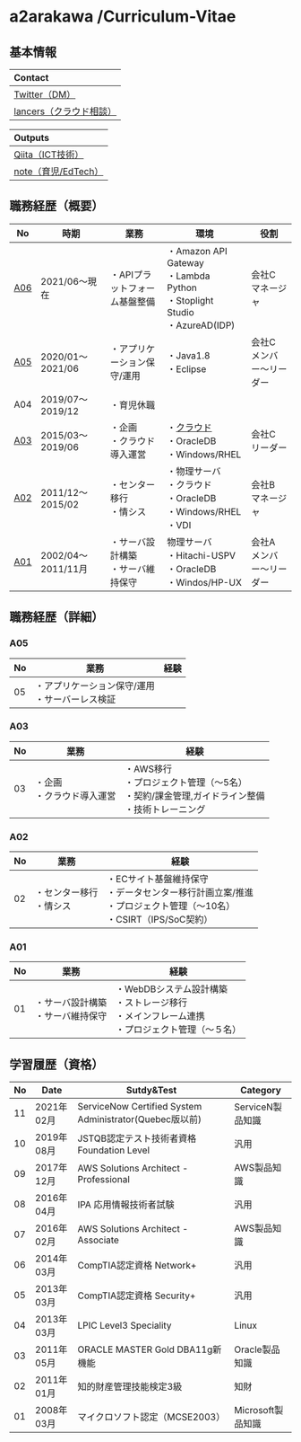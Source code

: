 # a2arakawa /Curriculum-Vitae
## 基本情報
|Contact|
:----|
|[Twitter（DM）](https://twitter.com/a2arakawa)|
|[lancers（クラウド相談）](https://www.lancers.jp/profile/a2arakawa)|

|Outputs|
:----|
[Qiita（ICT技術）](https://qiita.com/a2arakawa)|
|[note（育児/EdTech）](https://note.com/a2arakawa)|


## 職務経歴（概要）

|No|時期|業務|環境|役割|
----|----|----|----|---- 
|[A06](#A06)|2021/06〜現在<BR>|・APIプラットフォーム基盤整備|・Amazon API Gateway<BR>・Lambda Python<BR>・Stoplight Studio<BR>・AzureAD(IDP)|会社C<BR>マネージャ|
|[A05](#A05)|2020/01〜2021/06<BR>|・アプリケーション保守/運用|・Java1.8<BR>・Eclipse|会社C<BR>メンバー〜リーダー|
|A04|2019/07〜2019/12<BR>|・育児休職|||
|[A03](#A03)|2015/03〜2019/06|・企画<BR>・クラウド導入運営|・[クラウド](PlantUML/001_aws.png)<BR>・OracleDB<BR>・Windows/RHEL|会社C<BR>リーダー|
|[A02](#A02)|2011/12〜2015/02|・センター移行<BR>・情シス|・物理サーバ<BR>・クラウド<BR>・OracleDB<BR>・Windows/RHEL<BR>・VDI|会社B<BR>マネージャ|
|[A01](#A01)|2002/04〜2011/11月|・サーバ設計構築<BR>・サーバ維持保守|物理サーバ<BR>・Hitachi-USPV<BR>・OracleDB<BR>・Windos/HP-UX|会社A<BR>メンバー〜リーダー|


## 職務経歴（詳細）
### A05
|No|業務|経験|
----|----|---- 
|05|・アプリケーション保守/運用<BR>・サーバーレス検証||

### A03
|No|業務|経験|
----|----|---- 
|03|・企画<BR>・クラウド導入運営|・AWS移行<BR>・プロジェクト管理（〜5名）<BR>・契約/課金管理,ガイドライン整備<BR>・技術トレーニング|

### A02
|No|業務|経験|
----|----|---- 
|02|・センター移行<BR>・情シス|・ECサイト基盤維持保守<BR>・データセンター移行計画立案/推進<BR>・プロジェクト管理（〜10名）<BR>・CSIRT（IPS/SoC契約）|

### A01
|No|業務|経験|
----|----|---- 
|01|・サーバ設計構築<BR>・サーバ維持保守|・WebDBシステム設計構築<BR>・ストレージ移行<BR>・メインフレーム連携<BR>・プロジェクト管理（〜５名）|


  ## 学習履歴（資格）

|No|Date|Sutdy&Test|Category|
----|----|----|---- 
|11|2021年02月|ServiceNow Certified System Administrator(Quebec版以前)|ServiceN製品知識|
|10|2019年08月|JSTQB認定テスト技術者資格 Foundation Level|汎用|
|09|2017年12月|AWS Solutions Architect - Professional|AWS製品知識|
|08|2016年04月|IPA 応用情報技術者試験|汎用|
|07|2016年02月|AWS Solutions Architect - Associate|AWS製品知識|
|06|2014年03月|CompTIA認定資格 Network+|汎用|
|05|2013年03月|CompTIA認定資格 Security+|汎用|
|04|2013年03月|LPIC Level3 Speciality|Linux|
|03|2011年05月|ORACLE MASTER Gold DBA11g新機能|Oracle製品知識|
|02|2011年01月|知的財産管理技能検定3級|知財|
|01|2008年03月|マイクロソフト認定（MCSE2003）|Microsoft製品知識|
